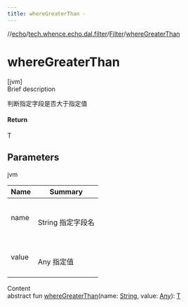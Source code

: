 ```yaml
---
title: whereGreaterThan -
---
```

//[echo](../../index.md)/[tech.whence.echo.dal.filter](../index.md)/[Filter](index.md)/[whereGreaterThan](where-greater-than.md)



# whereGreaterThan  
[jvm]  
Brief description  


判断指定字段是否大于指定值



#### Return  


T



## Parameters  
  
jvm  
  
|  Name|  Summary| 
|---|---|
| name| <br><br>String 指定字段名<br><br>
| value| <br><br>Any 指定值<br><br>
  
  
Content  
abstract fun [whereGreaterThan](where-greater-than.md)(name: [String](https://kotlinlang.org/api/latest/jvm/stdlib/kotlin/-string/index.html), value: [Any](https://kotlinlang.org/api/latest/jvm/stdlib/kotlin/-any/index.html)): [T](index.md)  



